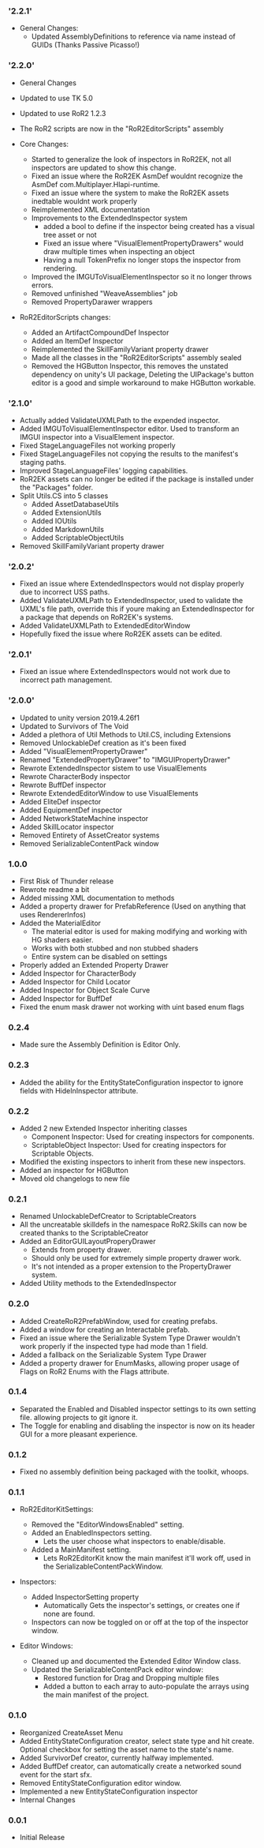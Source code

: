 ### '2.2.1'

* General Changes:
	* Updated AssemblyDefinitions to reference via name instead of GUIDs (Thanks Passive Picasso!)

### '2.2.0'

* General Changes
* Updated to use TK 5.0
* Updated to use RoR2 1.2.3
* The RoR2 scripts are now in the "RoR2EditorScripts" assembly

* Core Changes:
	* Started to generalize the look of inspectors in RoR2EK, not all inspectors are updated to show this change.
	* Fixed an issue where the RoR2EK AsmDef wouldnt recognize the AsmDef com.Multiplayer.Hlapi-runtime.
	* Fixed an issue where the system to make the RoR2EK assets inedtable wouldnt work properly
	* Reimplemented XML documentation
	* Improvements to the ExtendedInspector system
		* added a bool to define if the inspector being created has a visual tree asset or not
		* Fixed an issue where "VisualElementPropertyDrawers" would draw multiple times when inspecting an object
		* Having a null TokenPrefix no longer stops the inspector from rendering.
	* Improved the IMGUToVisualElementInspector so it no longer throws errors.
	* Removed unfinished "WeaveAssemblies" job
	* Removed PropertyDarawer wrappers

* RoR2EditorScripts changes:
	* Added an ArtifactCompoundDef Inspector
	* Added an ItemDef Inspector
	* Reimplemented the SkillFamilyVariant property drawer
	* Made all the classes in the "RoR2EditorScripts" assembly sealed
	* Removed the HGButton Inspector, this removes the unstated dependency on unity's UI package, Deleting the UIPackage's button editor is a good and simple workaround to make HGButton workable.

### '2.1.0'

* Actually added ValidateUXMLPath to the expended inspector.
* Added IMGUToVisualElementInspector editor. Used to transform an IMGUI inspector into a VisualElement inspector.
* Fixed StageLanguageFiles not working properly
* Fixed StageLanguageFiles not copying the results to the manifest's staging paths.
* Improved StageLanguageFiles' logging capabilities.
* RoR2EK assets can no longer be edited if the package is installed under the "Packages" folder.
* Split Utils.CS into 5 classes
	* Added AssetDatabaseUtils
	* Added ExtensionUtils
	* Added IOUtils
	* Added MarkdownUtils
	* Added ScriptableObjectUtils
* Removed SkillFamilyVariant property drawer

### '2.0.2'

* Fixed an issue where ExtendedInspectors would not display properly due to incorrect USS paths.
* Added ValidateUXMLPath to ExtendedInspector, used to validate the UXML's file path, override this if youre making an ExtendedInspector for a package that depends on RoR2EK's systems.
* Added ValidateUXMLPath to ExtendedEditorWindow
* Hopefully fixed the issue where RoR2EK assets can be edited.

### '2.0.1'

* Fixed an issue where ExtendedInspectors would not work due to incorrect path management.

### '2.0.0'

* Updated to unity version 2019.4.26f1
* Updated to Survivors of The Void
* Added a plethora of Util Methods to Util.CS, including Extensions
* Removed UnlockableDef creation as it's been fixed
* Added "VisualElementPropertyDrawer"
* Renamed "ExtendedPropertyDrawer" to "IMGUIPropertyDrawer"
* Rewrote ExtendedInspector sistem to use VisualElements
* Rewrote CharacterBody inspector
* Rewrote BuffDef inspector
* Rewrote ExtendedEditorWindow to use VisualElements
* Added EliteDef inspector
* Added EquipmentDef inspector
* Added NetworkStateMachine inspector
* Added SkillLocator inspector
* Removed Entirety of AssetCreator systems
* Removed SerializableContentPack window

### 1.0.0

* First Risk of Thunder release
* Rewrote readme a bit
* Added missing XML documentation to methods
* Added a property drawer for PrefabReference (Used on anything that uses RendererInfos)
* Added the MaterialEditor
    * The material editor is used for making modifying and working with HG shaders easier.
    * Works with both stubbed and non stubbed shaders
    * Entire system can be disabled on settings
* Properly added an Extended Property Drawer
* Added Inspector for CharacterBody
* Added Inspector for Child Locator
* Added Inspector for Object Scale Curve
* Added Inspector for BuffDef
* Fixed the enum mask drawer not working with uint based enum flags

### 0.2.4

* Made sure the Assembly Definition is Editor Only.

### 0.2.3

* Added the ability for the EntityStateConfiguration inspector to ignore fields with HideInInspector attribute.

### 0.2.2

* Added 2 new Extended Inspector inheriting classes
    * Component Inspector: Used for creating inspectors for components.
    * ScriptableObject Inspector: Used for creating inspectors for Scriptable Objects.
* Modified the existing inspectors to inherit from these new inspectors.
* Added an inspector for HGButton
* Moved old changelogs to new file

### 0.2.1

* Renamed UnlockableDefCreator to ScriptableCreators
* All the uncreatable skilldefs in the namespace RoR2.Skills can now be created thanks to the ScriptableCreator
* Added an EditorGUILayoutProperyDrawer
    * Extends from property drawer.
    * Should only be used for extremely simple property drawer work.
    * It's not intended as a proper extension to the PropertyDrawer system.
* Added Utility methods to the ExtendedInspector

### 0.2.0

* Added CreateRoR2PrefabWindow, used for creating prefabs.
* Added a window for creating an Interactable prefab.
* Fixed an issue where the Serializable System Type Drawer wouldn't work properly if the inspected type had mode than 1 field.
* Added a fallback on the Serializable System Type Drawer
* Added a property drawer for EnumMasks, allowing proper usage of Flags on RoR2 Enums with the Flags attribute.

### 0.1.4

* Separated the Enabled and Disabled inspector settings to its own setting file. allowing projects to git ignore it.
* The Toggle for enabling and disabling the inspector is now on its header GUI for a more pleasant experience.

### 0.1.2

* Fixed no assembly definition being packaged with the toolkit, whoops.

### 0.1.1

- RoR2EditorKitSettings:
    * Removed the "EditorWindowsEnabled" setting.
    * Added an EnabledInspectors setting.
        * Lets the user choose what inspectors to enable/disable.
    * Added a MainManifest setting.
        * Lets RoR2EditorKit know the main manifest it'll work off, used in the SerializableContentPackWindow.

- Inspectors:
    * Added InspectorSetting property
        * Automatically Gets the inspector's settings, or creates one if none are found.
    * Inspectors can now be toggled on or off at the top of the inspector window.
    
- Editor Windows: 
    * Cleaned up and documented the Extended Editor Window class.
    * Updated the SerializableContentPack editor window:
        * Restored function for Drag and Dropping multiple files
        * Added a button to each array to auto-populate the arrays using the main manifest of the project.

### 0.1.0

- Reorganized CreateAsset Menu
- Added EntityStateConfiguration creator, select state type and hit create. Optional checkbox for setting the asset name to the state's name.
- Added SurvivorDef creator, currently halfway implemented.
- Added BuffDef creator, can automatically create a networked sound event for the start sfx.
- Removed EntityStateConfiguration editor window.
- Implemented a new EntityStateConfiguration inspector
- Internal Changes

### 0.0.1

- Initial Release